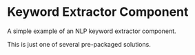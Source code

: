 # Keyword Extractor Component

A simple example of an NLP keyword extractor component.

This is just one of several pre-packaged solutions.

